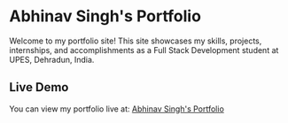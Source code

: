 # Abhinav Singh's Portfolio

Welcome to my portfolio site! This site showcases my skills, projects, internships, and accomplishments as a Full Stack Development student at UPES, Dehradun, India.

## Live Demo

You can view my portfolio live at: [Abhinav Singh's Portfolio](https://abhinxvme.streamlit.app/)
